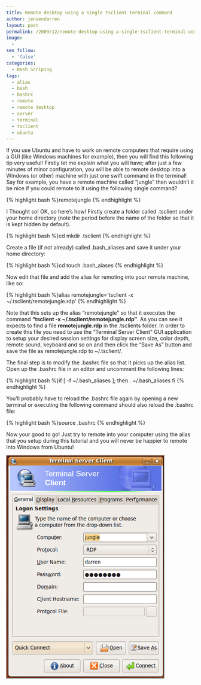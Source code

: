 ```yaml
---
title: Remote desktop using a single tsclient terminal command
author: jensendarren
layout: post
permalink: /2009/12/remote-desktop-using-a-single-tsclient-terminal-command/
image:
  -
seo_follow:
  - 'false'
categories:
  - Bash Scriping
tags:
  - alias
  - bash
  - bashrc
  - remote
  - remote desktop
  - server
  - terminal
  - tsclient
  - ubuntu
---
```

If you use Ubuntu and have to work on remote computers that require using a GUI (like Windows machines for example), then you will find this following tip very useful! Firstly let me explain what you will have; after just a few minutes of minor configuration, you will be able to remote desktop into a Windows (or other) machine with just one swift command in the terminal! Say for example, you have a remote machine called &#8220;jungle&#8221; then wouldn&#8217;t it be nice if you could remote to it using the following single command?

{% highlight bash %}remotejungle
{% endhighlight %}

I Thought so! OK, so here&#8217;s how! Firstly create a folder called .tsclient under your home directory (note the period before the name of the folder so that it is kept hidden by default).

{% highlight bash %}cd
mkdir .tsclient
{% endhighlight %}

Create a file (if not already) called .bash_aliases and save it under your home directory:

{% highlight bash %}cd
touch .bash_aiases
{% endhighlight %}

Now edit that file and add the alias for remoting into your remote machine, like so:

{% highlight bash %}alias remotejungle='tsclient -x ~/.tsclient/remotejungle.rdp'
{% endhighlight %}

Note that this sets up the alias &#8220;remotejungle&#8221; so that it executes the command **&#8220;tsclient -x ~/.tsclient/remotejungle.rdp&#8221;**. As you can see it expects to find a file **remotejungle.rdp** in the .tsclients folder. In order to create this file you need to use the &#8220;Terminal Server Client&#8221; GUI application to setup your desired session settings for display screen size, color depth, remote sound, keyboard and so on and then click the &#8220;Save As&#8221; button and save the file as remotejungle.rdp to ~/.tsclient/.

The final step is to modify the .bashrc file so that it picks up the alias list. Open up the .bashrc file in an editor and uncomment the following lines:

{% highlight bash %}if [ -f ~/.bash_aliases ]; then
    . ~/.bash_aliases
fi
{% endhighlight %}

You&#8217;ll probably have to reload the .bashrc file again by opening a new terminal or executing the following command should also reload the .bashrc file:

{% highlight bash %}source .bashrc
{% endhighlight %}

Now your good to go! Just try to remote into your computer using the alias that you setup during this tutorial and you will never be happier to remote into Windows from Ubuntu!

![Ubuntu - Terminal Server Client](/assets/terminal-server-client-jungle.png)
